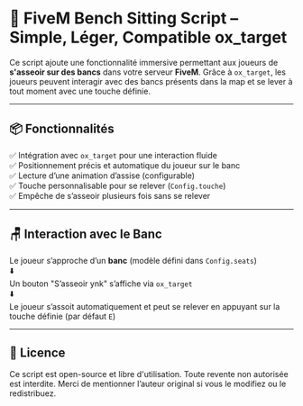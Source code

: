 # 🚀 FiveM Bench Sitting Script – Simple, Léger, Compatible ox_target

Ce script ajoute une fonctionnalité immersive permettant aux joueurs de **s'asseoir sur des bancs** dans votre serveur **FiveM**. Grâce à `ox_target`, les joueurs peuvent interagir avec des bancs présents dans la map et se lever à tout moment avec une touche définie.

---

## 📦 Fonctionnalités

✅ Intégration avec `ox_target` pour une interaction fluide  
✅ Positionnement précis et automatique du joueur sur le banc  
✅ Lecture d’une animation d’assise (configurable)  
✅ Touche personnalisable pour se relever (`Config.touche`)  
✅ Empêche de s’asseoir plusieurs fois sans se relever  

---

## 🪑 Interaction avec le Banc

Le joueur s’approche d’un **banc** (modèle défini dans `Config.seats`)  
⬇️  
Un bouton "S’asseoir ynk" s’affiche via `ox_target`  
⬇️  
Le joueur s’assoit automatiquement et peut se relever en appuyant sur la touche définie (par défaut `E`)

---

## 🔐 Licence
Ce script est open-source et libre d'utilisation.
Toute revente non autorisée est interdite.
Merci de mentionner l’auteur original si vous le modifiez ou le redistribuez.

